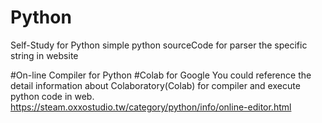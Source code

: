 # Python
Self-Study for Python
simple python sourceCode for parser the specific string in website

#On-line Compiler for Python
#Colab for Google
You could reference the detail information about Colaboratory(Colab) for compiler and execute python code in web.
https://steam.oxxostudio.tw/category/python/info/online-editor.html
